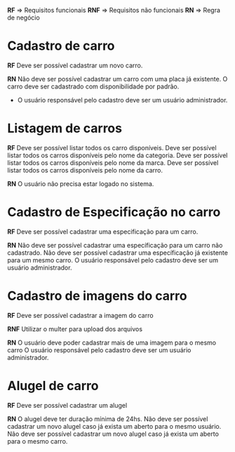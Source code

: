 **RF** => Requisitos funcionais
**RNF** => Requisitos não funcionais
**RN** => Regra de negócio

# Cadastro de carro
**RF**
Deve ser possível cadastrar um novo carro.

**RN**
Não deve ser possível cadastrar um carro com uma placa já existente.
O carro deve ser cadastrado com disponibilidade por padrão.
* O usuário responsável pelo cadastro deve ser um usuário administrador.

# Listagem de carros
**RF**
Deve ser possível listar todos os carro disponíveis.
Deve ser possível listar todos os carros disponíveis pelo nome da categoria.
Deve ser possível listar todos os carros disponíveis pelo nome da marca.
Deve ser possível listar todos os carros disponíveis pelo nome da carro.

**RN**
O usuário não precisa estar logado no sistema.

# Cadastro de Especificação no carro
**RF**
Deve ser possível cadastrar uma especificação para um carro.

**RN**
Não deve ser possível cadastrar uma específicação para um carro não cadastrado.
Não deve ser possível cadastrar uma específicação já existente para um mesmo carro.
O usuário responsável pelo cadastro deve ser um usuário administrador.

# Cadastro de imagens do carro
**RF**
Deve ser possível cadastrar a imagem do carro

**RNF**
Utilizar o multer para upload dos arquivos

**RN**
O usuário deve poder cadastrar mais de uma imagem para o mesmo carro
O usuário responsável pelo cadastro deve ser um usuário administrador.

# Alugel de carro
**RF**
Deve ser possível cadastrar um alugel

**RN**
O alugel deve ter duração mínima de 24hs.
Não deve ser possível cadastrar um novo alugel caso já exista um aberto para o mesmo usuário.
Não deve ser possível cadastrar um novo alugel caso já exista um aberto para o mesmo carro.